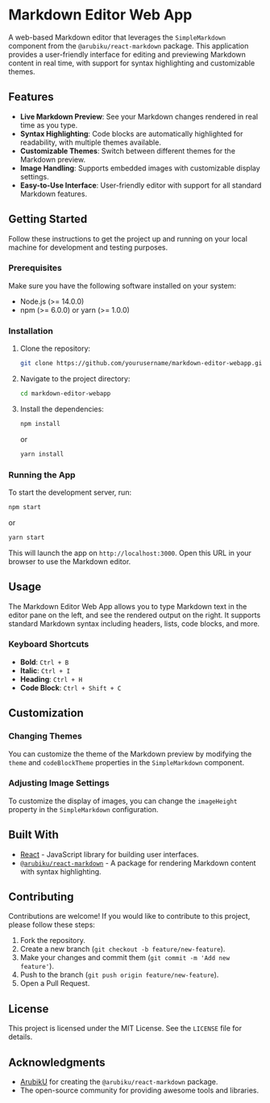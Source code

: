 
# Markdown Editor Web App

A web-based Markdown editor that leverages the `SimpleMarkdown` component from the `@arubiku/react-markdown` package. This application provides a user-friendly interface for editing and previewing Markdown content in real time, with support for syntax highlighting and customizable themes.

## Features

- **Live Markdown Preview**: See your Markdown changes rendered in real time as you type.
- **Syntax Highlighting**: Code blocks are automatically highlighted for readability, with multiple themes available.
- **Customizable Themes**: Switch between different themes for the Markdown preview.
- **Image Handling**: Supports embedded images with customizable display settings.
- **Easy-to-Use Interface**: User-friendly editor with support for all standard Markdown features.

## Getting Started

Follow these instructions to get the project up and running on your local machine for development and testing purposes.

### Prerequisites

Make sure you have the following software installed on your system:

- Node.js (>= 14.0.0)
- npm (>= 6.0.0) or yarn (>= 1.0.0)

### Installation

1. Clone the repository:
   ```bash
   git clone https://github.com/yourusername/markdown-editor-webapp.git
   ```
2. Navigate to the project directory:
   ```bash
   cd markdown-editor-webapp
   ```
3. Install the dependencies:
   ```bash
   npm install
   ```
   or
   ```bash
   yarn install
   ```

### Running the App

To start the development server, run:
```bash
npm start
```
or
```bash
yarn start
```

This will launch the app on `http://localhost:3000`. Open this URL in your browser to use the Markdown editor.

## Usage

The Markdown Editor Web App allows you to type Markdown text in the editor pane on the left, and see the rendered output on the right. It supports standard Markdown syntax including headers, lists, code blocks, and more.

### Keyboard Shortcuts

- **Bold**: `Ctrl + B`
- **Italic**: `Ctrl + I`
- **Heading**: `Ctrl + H`
- **Code Block**: `Ctrl + Shift + C`

## Customization

### Changing Themes

You can customize the theme of the Markdown preview by modifying the `theme` and `codeBlockTheme` properties in the `SimpleMarkdown` component.

### Adjusting Image Settings

To customize the display of images, you can change the `imageHeight` property in the `SimpleMarkdown` configuration.

## Built With

- [React](https://reactjs.org/) - JavaScript library for building user interfaces.
- [`@arubiku/react-markdown`](https://www.npmjs.com/package/@arubiku/react-markdown) - A package for rendering Markdown content with syntax highlighting.

## Contributing

Contributions are welcome! If you would like to contribute to this project, please follow these steps:

1. Fork the repository.
2. Create a new branch (`git checkout -b feature/new-feature`).
3. Make your changes and commit them (`git commit -m 'Add new feature'`).
4. Push to the branch (`git push origin feature/new-feature`).
5. Open a Pull Request.

## License

This project is licensed under the MIT License. See the `LICENSE` file for details.

## Acknowledgments

- [ArubikU](https://github.com/arubiku) for creating the `@arubiku/react-markdown` package.
- The open-source community for providing awesome tools and libraries.
